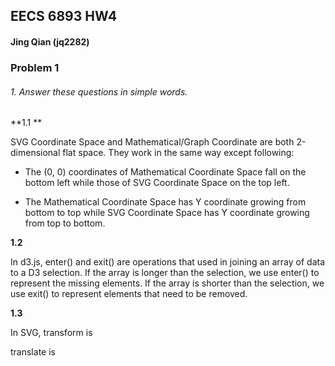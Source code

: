 ## EECS 6893 HW4

#### Jing Qian (jq2282)

### Problem 1

###### 1. Answer these questions in simple words.

**1.1 ** 

SVG Coordinate Space and Mathematical/Graph Coordinate are both 2-dimensional flat space. They work in the same way except following:

* The (0, 0) coordinates of Mathematical Coordinate Space fall on the bottom left while those of SVG Coordinate Space on the top left.

* The Mathematical Coordinate Space has Y coordinate growing from bottom to top while SVG Coordinate Space has Y coordinate growing from top to bottom. 

  

**1.2**

In d3.js, enter() and exit() are operations that used in joining an array of data to a D3 selection. If the array is longer than the selection, we use enter() to represent the missing elements. If the array is shorter than the selection, we use exit() to represent elements that need to be removed.



**1.3**

In SVG, transform is 

translate is

